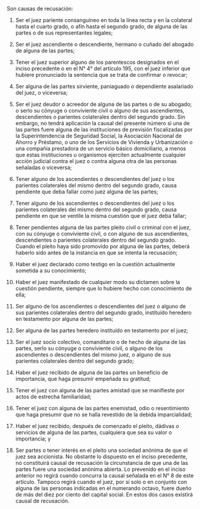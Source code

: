 Son causas de recusación:

1) Ser el juez pariente consanguíneo en toda la línea recta y en la colateral hasta el cuarto grado, o afín hasta el segundo grado, de alguna de las partes o de sus representantes legales;

2) Ser el juez ascendiente o descendiente, hermano o cuñado del abogado de alguna de las partes;

3) Tener el juez superior alguno de los parentescos designados en el inciso precedente o en el N° 4° del artículo 195, con el juez inferior que hubiere pronunciado la sentencia que se trata de confirmar o revocar;

4) Ser alguna de las partes sirviente, paniaguado o dependiente asalariado del juez, o viceversa;

5) Ser el juez deudor o acreedor de alguna de las partes o de su abogado; o serlo su cónyuge o conviviente civil o alguno de sus ascendientes, descendientes o parientes colaterales dentro del segundo grado.
Sin embargo, no tendrá aplicación la causal del presente número si una de las partes fuere alguna de las instituciones de previsión fiscalizadas por la Superintendencia de Seguridad Social, la Asociación Nacional de Ahorro y Préstamo, o uno de los Servicios de Vivienda y Urbanización o una compañía prestadora de un servicio básico domiciliario, a menos que estas instituciones u organismos ejerciten actualmente cualquier acción judicial contra el juez o contra alguna otra de las personas señaladas o viceversa;

6) Tener alguno de los ascendientes o descendientes del juez o los parientes colaterales del mismo dentro del segundo grado, causa pendiente que deba fallar como juez alguna de las partes;

7) Tener alguno de los ascendientes o descendientes del juez o los parientes colaterales del mismo dentro del segundo grado, causa pendiente en que se ventile la misma cuestión que el juez deba fallar;

8) Tener pendientes alguna de las partes pleito civil o criminal con el juez, con su cónyuge o conviviente civil, o con alguno de sus ascendientes, descendientes o parientes colaterales dentro del segundo grado.
Cuando el pleito haya sido promovido por alguna de las partes, deberá haberlo sido antes de la instancia en que se intenta la recusación;

9) Haber el juez declarado como testigo en la cuestión actualmente sometida a su conocimiento;

10) Haber el juez manifestado de cualquier modo su dictamen sobre la cuestión pendiente, siempre que lo hubiere hecho con conocimiento de ella;

11) Ser alguno de los ascendientes o descendientes del juez o alguno de sus parientes colaterales dentro del segundo grado, instituido heredero en testamento por alguna de las partes;

12) Ser alguna de las partes heredero instituído en testamento por el juez;

13) Ser el juez socio colectivo, comanditario o de hecho de alguna de las partes, serlo su cónyuge o conviviente civil, o alguno de los ascendientes o descendientes del mismo juez, o alguno de sus parientes colaterales dentro del segundo grado;

14) Haber el juez recibido de alguna de las partes un beneficio de importancia, que haga presumir empeñada su gratitud;

15) Tener el juez con alguna de las partes amistad que se manifieste por actos de estrecha familiaridad;

16) Tener el juez con alguna de las partes enemistad, odio o resentimiento que haga presumir que no se halla revestido de la debida imparcialidad;

17) Haber el juez recibido, después de comenzado el pleito, dádivas o servicios de alguna de las partes, cualquiera que sea su valor o importancia; y

18) Ser partes o tener interés en el pleito una sociedad anónima de que el juez sea accionista.
No obstante lo dispuesto en el inciso precedente, no constituirá causal de recusación la circunstancia de que una de las partes fuere una sociedad anónima abierta.
Lo prevenido en el inciso anterior no regirá cuando concurra la causal señalada en el N° 8 de este artículo. Tampoco regirá cuando el juez, por sí solo o en conjunto con alguna de las personas indicadas en el numerando octavo, fuere dueño de más del diez por ciento del capital social. En estos dos casos existirá causal de recusación.

